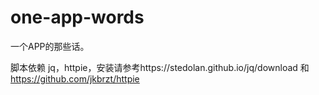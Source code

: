 # one-app-words

一个APP的那些话。

脚本依赖 jq，httpie，安装请参考https://stedolan.github.io/jq/download 和 https://github.com/jkbrzt/httpie